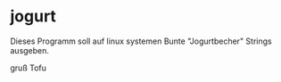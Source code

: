 jogurt
======

Dieses Programm soll auf linux systemen Bunte "Jogurtbecher" Strings ausgeben.

gruß Tofu
